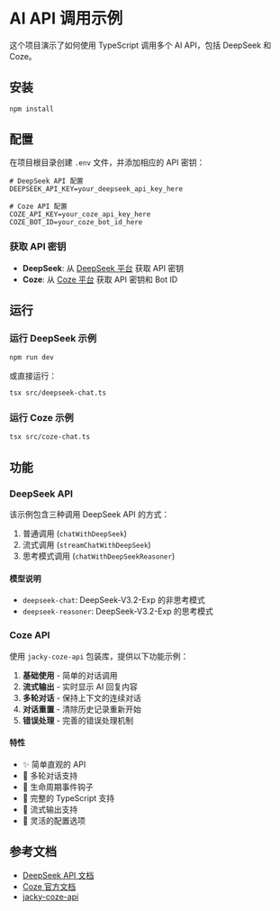# AI API 调用示例

这个项目演示了如何使用 TypeScript 调用多个 AI API，包括 DeepSeek 和 Coze。

## 安装

```bash
npm install
```

## 配置

在项目根目录创建 `.env` 文件，并添加相应的 API 密钥：

```env
# DeepSeek API 配置
DEEPSEEK_API_KEY=your_deepseek_api_key_here

# Coze API 配置
COZE_API_KEY=your_coze_api_key_here
COZE_BOT_ID=your_coze_bot_id_here
```

### 获取 API 密钥

- **DeepSeek**: 从 [DeepSeek 平台](https://platform.deepseek.com/api_keys) 获取 API 密钥
- **Coze**: 从 [Coze 平台](https://www.coze.cn/) 获取 API 密钥和 Bot ID

## 运行

### 运行 DeepSeek 示例

```bash
npm run dev
```

或直接运行：

```bash
tsx src/deepseek-chat.ts
```

### 运行 Coze 示例

```bash
tsx src/coze-chat.ts
```

## 功能

### DeepSeek API

该示例包含三种调用 DeepSeek API 的方式：

1. 普通调用 (`chatWithDeepSeek`)
2. 流式调用 (`streamChatWithDeepSeek`)
3. 思考模式调用 (`chatWithDeepSeekReasoner`)

#### 模型说明

- `deepseek-chat`: DeepSeek-V3.2-Exp 的非思考模式
- `deepseek-reasoner`: DeepSeek-V3.2-Exp 的思考模式

### Coze API

使用 `jacky-coze-api` 包装库，提供以下功能示例：

1. **基础使用** - 简单的对话调用
2. **流式输出** - 实时显示 AI 回复内容
3. **多轮对话** - 保持上下文的连续对话
4. **对话重置** - 清除历史记录重新开始
5. **错误处理** - 完善的错误处理机制

#### 特性

- ✨ 简单直观的 API
- 🔄 多轮对话支持
- 📡 生命周期事件钩子
- 🎯 完整的 TypeScript 支持
- 💬 流式输出支持
- 🔌 灵活的配置选项

## 参考文档

- [DeepSeek API 文档](https://api-docs.deepseek.com/zh-cn/)
- [Coze 官方文档](https://www.coze.cn/docs)
- [jacky-coze-api](../jacky-coze-api/README.zh.md)
